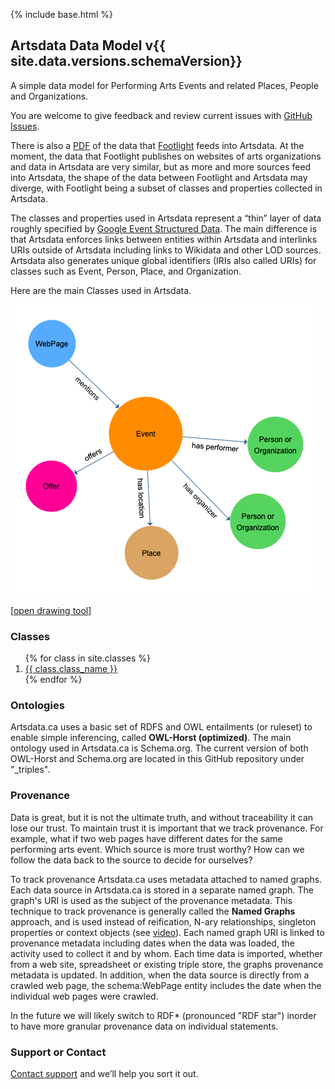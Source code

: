 {% include base.html %}

## Artsdata Data Model v{{ site.data.versions.schemaVersion}}

A simple data model for Performing Arts Events and related Places, People and Organizations. 

You are welcome to give feedback and review current issues with [GitHub Issues](https://github.com/culturecreates/artsdata-data-model/issues). 

There is also a [PDF](https://drive.google.com/open?id=10-bnlDKv7w7LREakZ9b40BajbY39gbhJ) of the data that [Footlight](https://www.culturecreates.com/en/index.html#vision) feeds into Artsdata.  At the moment, the data that Footlight publishes on websites of arts organizations and data in Artsdata are very similar, but as more and more sources feed into Artsdata, the shape of the data between Footlight and Artsdata may diverge, with Footlight being a subset of classes and properties collected in Artsdata.

The classes and properties used in Artsdata represent a “thin” layer of data
roughly specified by [Google Event Structured Data](https://developers.google.com/search/docs/data-types/event).  The main difference is that Artsdata enforces links between entities within Artsdata and interlinks URIs outside of Artsdata including links to Wikidata and other LOD sources.  Artsdata also generates unique global identifiers (IRIs also called URIs) for classes such as Event, Person, Place, and Organization.

Here are the main Classes used in Artsdata.

![Image](images/artsdata_event_model-3.png)

[[open drawing tool](https://www.yworks.com/yed-live/?file=https://gist.githubusercontent.com/saumier/c1d9b2a3392a1e03c8a14d9fbc2ac5d6/raw/8113c090a24e81c86c64d7a9425b865032a51517/artsdata_event_model)]

### Classes

<ol>
{% for class in site.classes %}
<li>
    <a href="{{ base }}{{ class.url }}">
        {{ class.class_name }}
    </a>
</li>
{% endfor %}
</ol>

### Ontologies

Artsdata.ca uses a basic set of RDFS and OWL entailments (or ruleset) to enable simple inferencing, called **OWL-Horst (optimized)**. The main ontology used in Artsdata.ca is Schema.org. The current version of both OWL-Horst and Schema.org are located in this GitHub repository under "_triples". 

### Provenance

Data is great, but it is not the ultimate truth, and without traceability it can lose our trust.  To maintain trust it is important that we track provenance. For example, what if two web pages have different dates for the same performing arts event. Which source is more trust worthy? How can we follow the data back to the source to decide for ourselves? 

To track provenance Artsdata.ca uses metadata attached to named graphs. Each data source in Artsdata.ca is stored in a separate named graph. The graph's URI is used as the subject of the provenance metadata.  This technique to track provenance is generally called the **Named Graphs** approach, and is used instead of reification, N-ary relationships, singleton properties or context objects (see [video](https://www.youtube.com/watch?v=Vt8spQDNotc)).  Each named graph URI is linked to provenance metadata including dates when the data was loaded, the activity used to collect it and by whom. Each time data is imported,  whether from a web site, spreadsheet or existing triple store, the graphs provenance metadata is updated. In addition, when the data source is directly from a crawled web page, the schema:WebPage entity includes the date when the individual web pages were crawled. 

In the future we will likely switch to RDF\* (pronounced "RDF star") inorder to have more granular provenance data on individual statements.

### Support or Contact

[Contact support](mailto:support@culturecreates.com) and we’ll help you sort it out.
